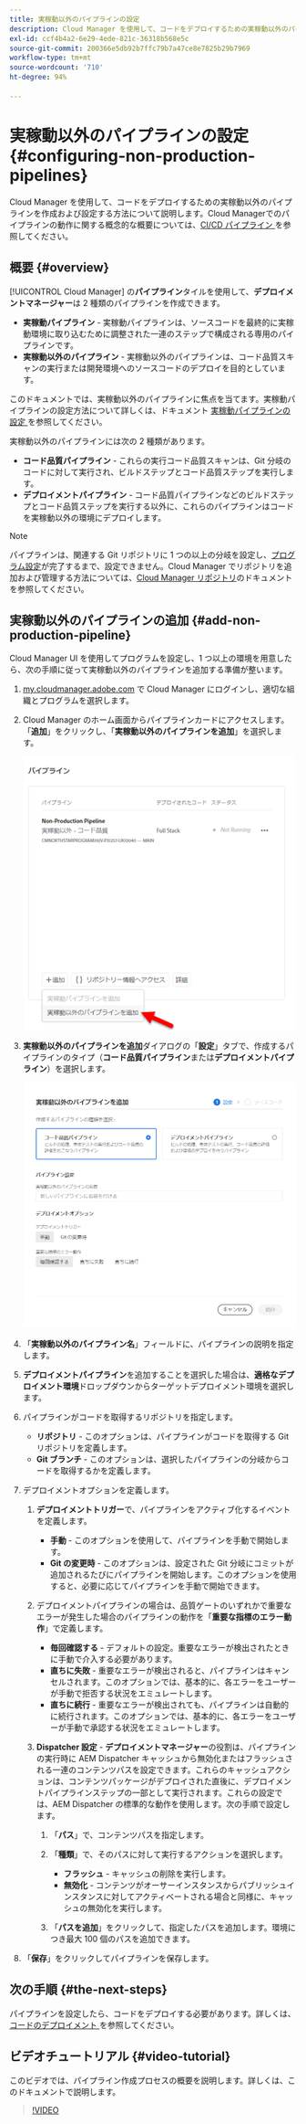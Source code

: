```yaml
---
title: 実稼動以外のパイプラインの設定
description: Cloud Manager を使用して、コードをデプロイするための実稼動以外のパイプラインを作成および設定する方法について説明します。
exl-id: ccf4b4a2-6e29-4ede-821c-36318b568e5c
source-git-commit: 200366e5db92b7ffc79b7a47ce8e7825b29b7969
workflow-type: tm+mt
source-wordcount: '710'
ht-degree: 94%

---
```


# 実稼動以外のパイプラインの設定 {#configuring-non-production-pipelines}

Cloud Manager を使用して、コードをデプロイするための実稼動以外のパイプラインを作成および設定する方法について説明します。Cloud Managerでのパイプラインの動作に関する概念的な概要については、[CI/CD パイプライン ](/help/overview/ci-cd-pipelines.md) を参照してください。

## 概要 {#overview}

[!UICONTROL Cloud Manager] の&#x200B;**パイプライン**&#x200B;タイルを使用して、**デプロイメントマネージャー**&#x200B;は 2 種類のパイプラインを作成できます。

* **実稼動パイプライン** - 実稼動パイプラインは、ソースコードを最終的に実稼動環境に取り込むために調整された一連のステップで構成される専用のパイプラインです。
* **実稼動以外のパイプライン** - 実稼動以外のパイプラインは、コード品質スキャンの実行または開発環境へのソースコードのデプロイを目的としています。

このドキュメントでは、実稼動以外のパイプラインに焦点を当てます。実稼動パイプラインの設定方法について詳しくは、ドキュメント [ 実稼動パイプラインの設定 ](/help/using/production-pipelines.md) を参照してください。

実稼動以外のパイプラインには次の 2 種類があります。

* **コード品質パイプライン** - これらの実行コード品質スキャンは、Git 分岐のコードに対して実行され、ビルドステップとコード品質ステップを実行します。
* **デプロイメントパイプライン** - コード品質パイプラインなどのビルドステップとコード品質ステップを実行する以外に、これらのパイプラインはコードを実稼動以外の環境にデプロイします。

>[!NOTE]
>
>パイプラインは、関連する Git リポジトリに 1 つの以上の分岐を設定し、[プログラム設定](/help/getting-started/program-setup.md)が完了するまで、設定できません。Cloud Manager でリポジトリを追加および管理する方法については、[Cloud Manager リポジトリ](/help/managing-code/managing-repositories.md)のドキュメントを参照してください。

## 実稼動以外のパイプラインの追加 {#add-non-production-pipeline}

Cloud Manager UI を使用してプログラムを設定し、1 つ以上の環境を用意したら、次の手順に従って実稼動以外のパイプラインを追加する準備が整います。

1. [my.cloudmanager.adobe.com](https://my.cloudmanager.adobe.com) で Cloud Manager にログインし、適切な組織とプログラムを選択します。

1. Cloud Manager のホーム画面からパイプラインカードにアクセスします。「**追加**」をクリックし、「**実稼動以外のパイプラインを追加**」を選択します。

   ![実稼動以外のパイプラインを追加](/help/assets/configure-pipelines/nonprod-pipeline-add1.png)

1. **実稼動以外のパイプラインを追加**&#x200B;ダイアログの「**設定**」タブで、作成するパイプラインのタイプ（**コード品質パイプライン**&#x200B;または&#x200B;**デプロイメントパイプライン**）を選択します。

   ![パイプラインタイプを選択](/help/assets/configure-pipelines/add-non-production-pipeline.png)

1. 「**実稼動以外のパイプライン名**」フィールドに、パイプラインの説明を指定します。

1. **デプロイメントパイプライン**&#x200B;を追加することを選択した場合は、**適格なデプロイメント環境**&#x200B;ドロップダウンからターゲットデプロイメント環境を選択します。

1. パイプラインがコードを取得するリポジトリを指定します。

   * **リポジトリ** - このオプションは、パイプラインがコードを取得する Git リポジトリを定義します。
   * **Git ブランチ** - このオプションは、選択したパイプラインの分岐からコードを取得するかを定義します。

1. デプロイメントオプションを定義します。

   1. **デプロイメントトリガー**&#x200B;で、パイプラインをアクティブ化するイベントを定義します。

      * **手動** - このオプションを使用して、パイプラインを手動で開始します。
      * **Git の変更時** - このオプションは、設定された Git 分岐にコミットが追加されるたびにパイプラインを開始します。このオプションを使用すると、必要に応じてパイプラインを手動で開始できます。

   1. デプロイメントパイプラインの場合は、品質ゲートのいずれかで重要なエラーが発生した場合のパイプラインの動作を「**重要な指標のエラー動作**」で定義します。

      * **毎回確認する** - デフォルトの設定。重要なエラーが検出されたときに手動で介入する必要があります。
      * **直ちに失敗** - 重要なエラーが検出されると、パイプラインはキャンセルされます。このオプションでは、基本的に、各エラーをユーザーが手動で拒否する状況をエミュレートします。
      * **直ちに続行** - 重要なエラーが検出されても、パイプラインは自動的に続行されます。このオプションでは、基本的に、各エラーをユーザーが手動で承認する状況をエミュレートします。

   1. **Dispatcher 設定** - **デプロイメントマネージャー**&#x200B;の役割は、パイプラインの実行時に AEM Dispatcher キャッシュから無効化またはフラッシュされる一連のコンテンツパスを設定できます。これらのキャッシュアクションは、コンテンツパッケージがデプロイされた直後に、デプロイメントパイプラインステップの一部として実行されます。これらの設定では、AEM Dispatcher の標準的な動作を使用します。次の手順で設定します。

      1. 「**パス**」で、コンテンツパスを指定します。
      1. 「**種類**」で、そのパスに対して実行するアクションを選択します。

         * **フラッシュ** - キャッシュの削除を実行します。
         * **無効化** - コンテンツがオーサーインスタンスからパブリッシュインスタンスに対してアクティベートされる場合と同様に、キャッシュの無効化を実行します。
      1. 「**パスを追加**」をクリックして、指定したパスを追加します。環境につき最大 100 個のパスを追加できます。

1. 「**保存**」をクリックしてパイプラインを保存します。

## 次の手順 {#the-next-steps}

パイプラインを設定したら、コードをデプロイする必要があります。詳しくは、[ コードのデプロイメント ](/help/using/code-deployment.md) を参照してください。

## ビデオチュートリアル {#video-tutorial}

このビデオでは、パイプライン作成プロセスの概要を説明します。詳しくは、このドキュメントで説明します。

>[!VIDEO](https://video.tv.adobe.com/v/26316/)

